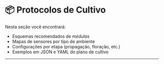
# 📦 Protocolos de Cultivo

Nesta seção você encontrará:

* Esquemas recomendados de *médulas*
* Mapas de sensores por tipo de ambiente
* Configurações por etapa (propagação, floração, etc.)
* Exemplos em JSON e YAML do plano de cultivo

---